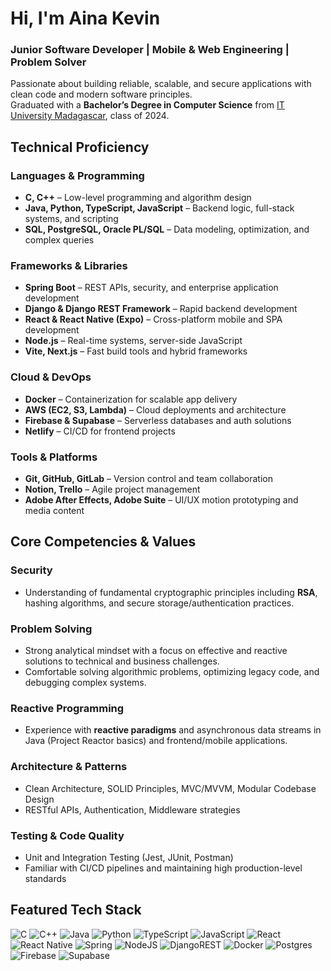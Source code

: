 # Hi, I'm **Aina Kevin**

### Junior Software Developer | Mobile & Web Engineering | Problem Solver

Passionate about building reliable, scalable, and secure applications with clean code and modern software principles.  
Graduated with a **Bachelor’s Degree in Computer Science** from [IT University Madagascar](https://ituniversity-mg.com), class of 2024.



## Technical Proficiency

### Languages & Programming
- **C, C++** – Low-level programming and algorithm design  
- **Java, Python, TypeScript, JavaScript** – Backend logic, full-stack systems, and scripting  
- **SQL, PostgreSQL, Oracle PL/SQL** – Data modeling, optimization, and complex queries

### Frameworks & Libraries
- **Spring Boot** – REST APIs, security, and enterprise application development  
- **Django & Django REST Framework** – Rapid backend development  
- **React & React Native (Expo)** – Cross-platform mobile and SPA development  
- **Node.js** – Real-time systems, server-side JavaScript  
- **Vite, Next.js** – Fast build tools and hybrid frameworks

### Cloud & DevOps
- **Docker** – Containerization for scalable app delivery  
- **AWS (EC2, S3, Lambda)** – Cloud deployments and architecture  
- **Firebase & Supabase** – Serverless databases and auth solutions  
- **Netlify** – CI/CD for frontend projects

### Tools & Platforms
- **Git, GitHub, GitLab** – Version control and team collaboration  
- **Notion, Trello** – Agile project management  
- **Adobe After Effects, Adobe Suite** – UI/UX motion prototyping and media content



## Core Competencies & Values

### Security
- Understanding of fundamental cryptographic principles including **RSA**, hashing algorithms, and secure storage/authentication practices.

### Problem Solving
- Strong analytical mindset with a focus on effective and reactive solutions to technical and business challenges.  
- Comfortable solving algorithmic problems, optimizing legacy code, and debugging complex systems.

### Reactive Programming
- Experience with **reactive paradigms** and asynchronous data streams in Java (Project Reactor basics) and frontend/mobile applications.

### Architecture & Patterns
- Clean Architecture, SOLID Principles, MVC/MVVM, Modular Codebase Design  
- RESTful APIs, Authentication, Middleware strategies

### Testing & Code Quality
- Unit and Integration Testing (Jest, JUnit, Postman)  
- Familiar with CI/CD pipelines and maintaining high production-level standards



## Featured Tech Stack

![C](https://img.shields.io/badge/c-%2300599C.svg?style=flat&logo=c&logoColor=white)
![C++](https://img.shields.io/badge/c++-%2300599C.svg?style=flat&logo=c%2B%2B&logoColor=white)
![Java](https://img.shields.io/badge/java-%23ED8B00.svg?style=flat&logo=openjdk&logoColor=white)
![Python](https://img.shields.io/badge/python-3670A0?style=flat&logo=python&logoColor=ffdd54)
![TypeScript](https://img.shields.io/badge/typescript-%23007ACC.svg?style=flat&logo=typescript&logoColor=white)
![JavaScript](https://img.shields.io/badge/javascript-%23323330.svg?style=flat&logo=javascript&logoColor=%23F7DF1E)
![React](https://img.shields.io/badge/react-%2320232a.svg?style=flat&logo=react&logoColor=%2361DAFB)
![React Native](https://img.shields.io/badge/react_native-%2320232a.svg?style=flat&logo=react&logoColor=%2361DAFB)
![Spring](https://img.shields.io/badge/spring-%236DB33F.svg?style=flat&logo=spring&logoColor=white)
![NodeJS](https://img.shields.io/badge/node.js-6DA55F?style=flat&logo=node.js&logoColor=white)
![DjangoREST](https://img.shields.io/badge/DJANGO-REST-ff1709?style=flat&logo=django&logoColor=white&color=ff1709&labelColor=gray)
![Docker](https://img.shields.io/badge/docker-%230db7ed.svg?style=flat&logo=docker&logoColor=white)
![Postgres](https://img.shields.io/badge/postgres-%23316192.svg?style=flat&logo=postgresql&logoColor=white)
![Firebase](https://img.shields.io/badge/firebase-a08021?style=flat&logo=firebase&logoColor=ffcd34)
![Supabase](https://img.shields.io/badge/Supabase-3ECF8E?style=flat&logo=supabase&logoColor=white)


